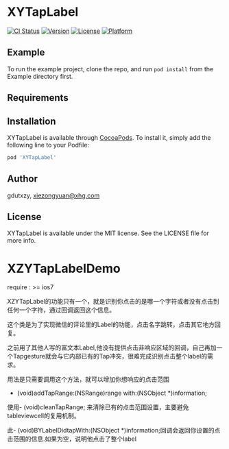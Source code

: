 
# XYTapLabel

[![CI Status](https://img.shields.io/travis/gdutxzy/XYTapLabel.svg?style=flat)](https://travis-ci.org/gdutxzy/XYTapLabel)
[![Version](https://img.shields.io/cocoapods/v/XYTapLabel.svg?style=flat)](https://cocoapods.org/pods/XYTapLabel)
[![License](https://img.shields.io/cocoapods/l/XYTapLabel.svg?style=flat)](https://cocoapods.org/pods/XYTapLabel)
[![Platform](https://img.shields.io/cocoapods/p/XYTapLabel.svg?style=flat)](https://cocoapods.org/pods/XYTapLabel)

## Example

To run the example project, clone the repo, and run `pod install` from the Example directory first.

## Requirements

## Installation

XYTapLabel is available through [CocoaPods](https://cocoapods.org). To install
it, simply add the following line to your Podfile:

```ruby
pod 'XYTapLabel'
```

## Author

gdutxzy, xiezongyuan@xhg.com

## License

XYTapLabel is available under the MIT license. See the LICENSE file for more info.



# XZYTapLabelDemo
require :  >= ios7


 XZYTapLabel的功能只有一个，就是识别你点击的是哪一个字符或者没有点击到任何一个字符，通过回调返回这个信息。
 
这个类是为了实现微信的评论里的Label的功能，点击名字跳转，点击其它地方回复。

之前用了其他人写的富文本Label,他没有提供点击非响应区域的回调，自己再加一个Tapgesture就会与它内部已有的Tap冲突，很难完成识别点击整个label的需求。
     
用法是只需要调用这个方法，就可以增加你想响应的点击范围
- (void)addTapRange:(NSRange)range with:(NSObject *)information;

使用- (void)cleanTapRange; 来清除已有的点击范围设置，主要避免tableviewcell的复用机制。

此- (void)BYLabelDidtapWith:(NSObject *)information;回调会返回你设置的点击范围的信息.如果为空，说明他点击了整个label
